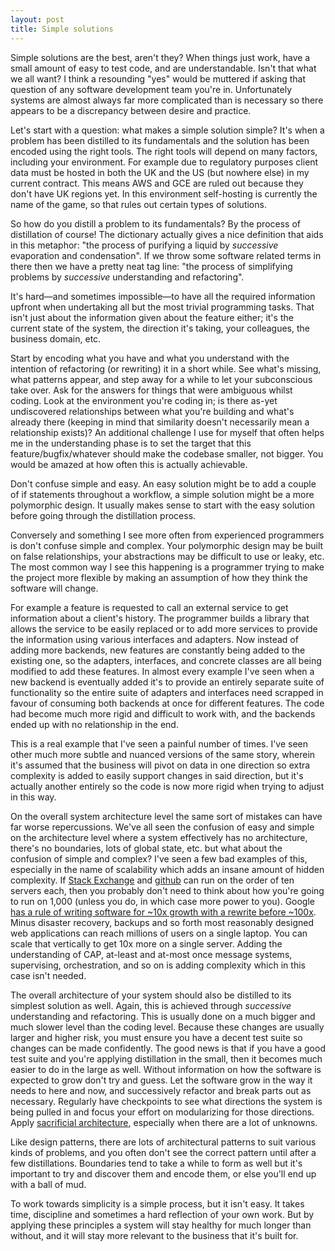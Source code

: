 ```yaml
---
layout: post
title: Simple solutions
---
```


Simple solutions are the best, aren't they? When things just work, have a small amount of easy to test code, and are understandable. Isn't that what we all want? I think a resounding "yes" would be muttered if asking that question of any software development team you're in. Unfortunately systems are almost always far more complicated than is necessary so there appears to be a discrepancy between desire and practice.

Let's start with a question: what makes a simple solution simple? It's when a problem has been distilled to its fundamentals and the solution has been encoded using the right tools. The right tools will depend on many factors, including your environment. For example due to regulatory purposes client data must be hosted in both the UK and the US (but nowhere else) in my current contract. This means AWS and GCE are ruled out because they don't have UK regions yet. In this environment self-hosting is currently the name of the game, so that rules out certain types of solutions.

So how do you distill a problem to its fundamentals? By the process of distillation of course! The dictionary actually gives a nice definition that aids in this metaphor: "the process of purifying a liquid by _successive_ evaporation and condensation". If we throw some software related terms in there then we have a pretty neat tag line: "the process of simplifying problems by _successive_ understanding and refactoring".

It's hard&mdash;and sometimes impossible&mdash;to have all the required information upfront when undertaking all but the most trivial programming tasks. That isn't just about the information given about the feature either; it's the current state of the system, the direction it's taking, your colleagues, the business domain, etc.

Start by encoding what you have and what you understand with the intention of refactoring (or rewriting) it in a short while. See what's missing, what patterns appear, and step away for a while to let your subconscious take over. Ask for the answers for things that were ambiguous whilst coding. Look at the environment you're coding in; is there as-yet undiscovered relationships between what you're building and what's already there (keeping in mind that similarity doesn't necessarily mean a relationship exists)? An additional challenge I use for myself that often helps me in the understanding phase is to set the target that this feature/bugfix/whatever should make the codebase smaller, not bigger. You would be amazed at how often this is actually achievable.

Don't confuse simple and easy. An easy solution might be to add a couple of if statements throughout a workflow, a simple solution might be a more polymorphic design. It usually makes sense to start with the easy solution before going through the distillation process.

Conversely and something I see more often from experienced programmers is don't confuse simple and complex. Your polymorphic design may be built on false relationships, your abstractions may be difficult to use or leaky, etc. The most common way I see this happening is a programmer trying to make the project more flexible by making an assumption of how they think the software will change.

For example a feature is requested to call an external service to get information about a client's history. The programmer builds a library that allows the service to be easily replaced or to add more services to provide the information using various interfaces and adapters. Now instead of adding more backends, new features are constantly being added to the existing one, so the adapters, interfaces, and concrete classes are all being modified to add these features. In almost every example I've seen when a new backend is eventually added it's to provide an entirely separate suite of functionality so the entire suite of adapters and interfaces need scrapped in favour of consuming both backends at once for different features. The code had become much more rigid and difficult to work with, and the backends ended up with no relationship in the end.

This is a real example that I've seen a painful number of times. I've seen other much more subtle and nuanced versions of the same story, wherein it's assumed that the business will pivot on data in one direction so extra complexity is added to easily support changes in said direction, but it's actually another entirely so the code is now more rigid when trying to adjust in this way.

On the overall system architecture level the same sort of mistakes can have far worse repercussions. We've all seen the confusion of easy and simple on the architecture level where a system effectively has no architecture, there's no boundaries, lots of global state, etc. but what about the confusion of simple and complex? I've seen a few bad examples of this, especially in the name of scalability which adds an insane amount of hidden complexity. If [Stack Exchange](http://stackexchange.com/performance) and [github](https://github.com/blog/530-how-we-made-github-fast) can run on the order of ten servers each, then you probably don't need to think about how you're going to run on 1,000 (unless you do, in which case more power to you). Google [has a rule of writing software for ~10x growth with a rewrite before ~100x](http://static.googleusercontent.com/media/research.google.com/en//people/jeff/WSDM09-keynote.pdf). Minus disaster recovery, backups and so forth most reasonably designed web applications can reach millions of users on a single laptop. You can scale that vertically to get 10x more on a single server. Adding the understanding of CAP, at-least and at-most once message systems, supervising, orchestration, and so on is adding complexity which in this case isn't needed.

The overall architecture of your system should also be distilled to its simplest solution as well. Again, this is achieved through _successive_ understanding and refactoring. This is usually done on a much bigger and much slower level than the coding level. Because these changes are usually larger and higher risk, you must ensure you have a decent test suite so changes can be made confidently. The good news is that if you have a good test suite and you're applying distillation in the small, then it becomes much easier to do in the large as well. Without information on how the software is expected to grow don't try and guess. Let the software grow in the way it needs to here and now, and successively refactor and break parts out as necessary. Regularly have checkpoints to see what directions the system is being pulled in and focus your effort on modularizing for those directions. Apply [sacrificial architecture](http://martinfowler.com/bliki/SacrificialArchitecture.html), especially when there are a lot of unknowns.

Like design patterns, there are lots of architectural patterns to suit various kinds of problems, and you often don't see the correct pattern until after a few distillations. Boundaries tend to take a while to form as well but it's important to try and discover them and encode them, or else you'll end up with a ball of mud.

To work towards simplicity is a simple process, but it isn't easy. It takes time, discipline and sometimes a hard reflection of your own work. But by applying these principles a system will stay healthy for much longer than without, and it will stay more relevant to the business that it's built for.
